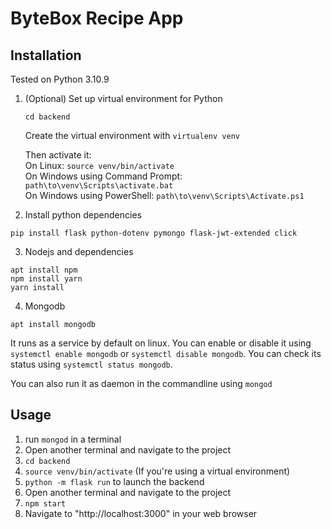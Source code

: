 # ByteBox Recipe App

## Installation

Tested on Python 3.10.9

1. (Optional) Set up virtual environment for Python

    `cd backend` 

    Create the virtual environment with `virtualenv venv`

    Then activate it:\
    On Linux: `source venv/bin/activate`\
    On Windows using Command Prompt: `path\to\venv\Scripts\activate.bat`\
    On Windows using PowerShell: `path\to\venv\Scripts\Activate.ps1`

2. Install python dependencies
 
```
pip install flask python-dotenv pymongo flask-jwt-extended click

```
3. Nodejs and dependencies

```
apt install npm
npm install yarn
yarn install
```
4. Mongodb

```
apt install mongodb
```
It runs as a service by default on linux. You can enable or disable it using `systemctl enable mongodb` or `systemctl disable mongodb`. You can check its status using `systemctl status mongodb`.

You can also run it as daemon in the commandline using `mongod`


## Usage
1. run `mongod` in a terminal
1. Open another terminal and navigate to the project
1. `cd backend`
2. `source venv/bin/activate` (If you're using a virtual environment)
3. `python -m flask run` to launch the backend
4. Open another terminal and navigate to the project
6. `npm start`
7. Navigate to "http://localhost:3000" in your web browser
